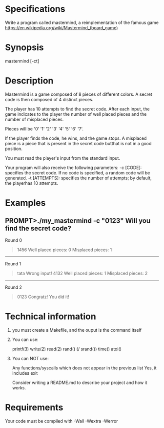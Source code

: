 # Specifications
Write a program called mastermind, a reimplementation of the famous game https://en.wikipedia.org/wiki/Mastermind_(board_game)

# Synopsis
mastermind [-ct]

# Description
Mastermind is a game composed of 8 pieces of different colors.
A secret code is then composed of 4 distinct pieces.

The player has 10 attempts to find the secret code.
After each input, the game indicates to the player the number of well placed pieces and the number of misplaced pieces.

Pieces will be '0' '1' '2' '3' '4' '5' '6' '7'.

If the player finds the code, he wins, and the game stops.
A misplaced piece is a piece that is present in the secret code butthat is not in a good position.

You must read the player's input from the standard input.

Your program will also receive the following parameters:
-c [CODE]: specifies the secret code. If no code is specified, a random code will be generated.
-t [ATTEMPTS]: specifies the number of attempts; by default, the playerhas 10 attempts.

# Examples
PROMPT>./my_mastermind -c "0123"
Will you find the secret code?
---
Round 0
>1456
Well placed pieces: 0
Misplaced pieces: 1
---
Round 1
>tata
Wrong input!
>4132
Well placed pieces: 1
Misplaced pieces: 2
---
Round 2
>0123
Congratz! You did it!

# Technical information
1. you must create a Makefile, and the ouput is the command itself
2. You can use:

    printf(3)
    write(2)
    read(2)
    rand() (/ srand())
    time()
    atoi()

3. You can NOT use:

   Any functions/syscalls which does not appear in the previous list
   Yes, it includes exit

   Consider writing a README.md to describe your project and how it works.
   
# Requirements
Your code must be compiled with -Wall -Wextra -Werror
